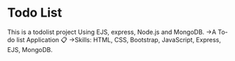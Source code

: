 # Todo List
This is a todolist project Using EJS, express, Node.js and MongoDB.
->A To-do list Application 📋
->Skills: HTML, CSS, Bootstrap, JavaScript, Express, EJS, MongoDB.

